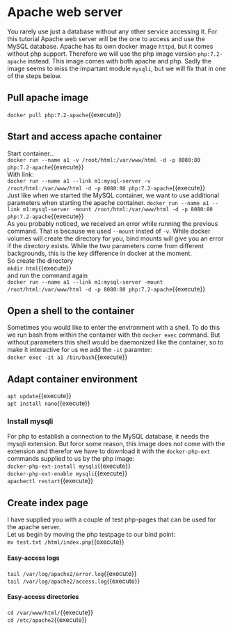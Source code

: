
# Apache web server
You rarely use just a database without any other service accessing it. For this tutorial Apache web server will be the one to access and use the MySQL database. Apache has its own docker image `httpd`, but it comes without php support. Therefore we will use the php image version `php:7.2-apache` instead. This image comes with both apache and php. Sadly the image seems to miss the impartant module `mysqli`, but we will fix that in one of the steps below. 

## Pull apache image
`docker pull php:7.2-apache`{{execute}}  

## Start and access apache container
Start container...  
`docker run --name a1 -v /root/html:/var/www/html -d -p 8080:80 php:7.2-apache`{{execute}}  
With link:  
`docker run --name a1 --link m1:mysql-server -v /root/html:/var/www/html -d -p 8080:80 php:7.2-apache`{{execute}}  
Just like when we started the MySQL container, we want to use additional parameters when starting the apache container. 
`docker run --name a1 --link m1:mysql-server -mount /root/html:/var/www/html -d -p 8080:80 php:7.2-apache`{{execute}}  
As you probably noticed, we received an error while running the previous command. That is because we used `--mount` insted of `-v`. While docker volumes will create the directory for you, bind mounts will give you an error if the directory exists. While the two parameters come from different backgrounds, this is the key difference in docker at the moment.  
So create the directory  
`mkdir html`{{execute}}  
and run the command again  
`docker run --name a1 --link m1:mysql-server -mount /root/html:/var/www/html -d -p 8080:80 php:7.2-apache`{{execute}}  

## Open a shell to the container
Sometimes you would like to enter the environment with a shell. To do this we run bash from within the container with the `docker exec` command. But without parameters this shell would be daemonized like the container, so to make it interactive for us we add the `-it` paramter:    
`docker exec -it a1 /bin/bash`{{execute}}  

## Adapt container environment
`apt update`{{execute}}  
`apt install nano`{{execute}}  

### Install mysqli 
For php to establish a connection to the MySQL database, it needs the mysqli extension. But foror some reason, this image does not come with the extension and therefor we have to download it with the `docker-php-ext` commands supplied to us by the php image:  
`docker-php-ext-install mysqli`{{execute}}  
`docker-php-ext-enable mysqli`{{execute}}  
`apachectl restart`{{execute}}  
## Create index page
I have supplied you with a couple of test php-pages that can be used for the apache server.  
Let us begin by moving the php testpage to our bind point:  
`mv test.txt /html/index.php`{{execute}}  

#### Easy-access logs
`tail /var/log/apache2/error.log`{{execute}}  
`tail /var/log/apache2/access.log`{{execute}}  
#### Easy-access directories
`cd /var/www/html/`{{execute}}  
`cd /etc/apache2`{{execute}}  
